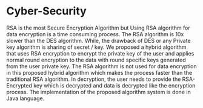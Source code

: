 # Cyber-Security
RSA is the most Secure Encryption Algorithm but Using RSA algorithm for data encryption is a time consuming process. The RSA algorithm is 10x slower than the DES algorithm. While, the drawback of DES or any Private key algorithm is sharing of secret / key. We proposed a hybrid algorithm that uses RSA encryption to encrypt the private key of the user and applies normal round encryption to the data with round specific keys generated from the user private key. The RSA algorithm is not used for data encryption in this proposed hybrid algorithm which makes the process faster than the traditional RSA algorithm. In decryption, the user needs to provide the RSA-Encrypted key which is decrypted and data is decrypted like the encryption process. The implementation of the proposed algorithm system is done in Java language.
